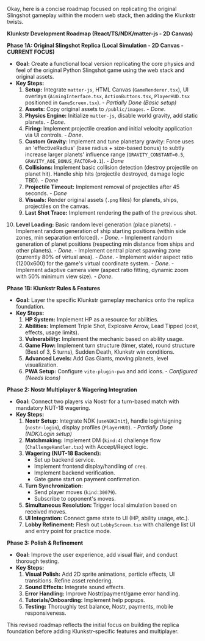 Okay, here is a concise roadmap focused on replicating the original Slingshot gameplay within the modern web stack, then adding the Klunkstr twists.

**Klunkstr Development Roadmap (React/TS/NDK/matter-js - 2D Canvas)**

**Phase 1A: Original Slingshot Replica (Local Simulation - 2D Canvas - CURRENT FOCUS)**

*   **Goal:** Create a functional local version replicating the core physics and feel of the original Python Slingshot game using the web stack and original assets.
*   **Key Steps:**
    1.  **Setup:** Integrate `matter-js`, HTML Canvas (`GameRenderer.tsx`), UI overlays (`AimingInterface.tsx`, `ActionButtons.tsx`, `PlayerHUD.tsx` positioned in `GameScreen.tsx`). - *Partially Done (Basic setup)*
    2.  **Assets:** Copy original assets to `/public/images`. - *Done*.
    3.  **Physics Engine:** Initialize `matter-js`, disable world gravity, add static planets. - *Done*.
    4.  **Firing:** Implement projectile creation and initial velocity application via UI controls. - *Done*.
    5.  **Custom Gravity:** Implement and tune planetary gravity: Force uses an 'effectiveRadius' (base radius + size-based bonus) to subtly increase larger planets' influence range (`GRAVITY_CONSTANT=0.5`, `GRAVITY_AOE_BONUS_FACTOR=0.1`). - *Done*
    6.  **Collisions:** Implement basic collision detection (destroy projectile on planet hit). Handle ship hits (projectile destroyed, damage logic TBD). - *Done*
    7.  **Projectile Timeout:** Implement removal of projectiles after 45 seconds. - *Done*
    8.  **Visuals:** Render original assets (`.png` files) for planets, ships, projectiles on the canvas.
    9.  **Last Shot Trace:** Implement rendering the path of the previous shot.
   10.  **Level Loading:** Basic random level generation (place planets).
     - Implement random generation of ship starting positions (within side zones, min separation enforced). - *Done*.
     - Implement random generation of planet positions (respecting min distance from ships and other planets). - *Done*.
     - Implement central planet spawning zone (currently 80% of virtual area). - *Done*.
     - Implement wider aspect ratio (1200x600) for the game's virtual coordinate system. - *Done*.
     - Implement adaptive camera view (aspect ratio fitting, dynamic zoom with 50% minimum view size). - *Done*.

**Phase 1B: Klunkstr Rules & Features**

*   **Goal:** Layer the specific Klunkstr gameplay mechanics onto the replica foundation.
*   **Key Steps:**
    1.  **HP System:** Implement HP as a resource for abilities.
    2.  **Abilities:** Implement Triple Shot, Explosive Arrow, Lead Tipped (cost, effects, usage limits).
    3.  **Vulnerability:** Implement the mechanic based on ability usage.
    4.  **Game Flow:** Implement turn structure (timer, state), round structure (Best of 3, 5 turns), Sudden Death, Klunkstr win conditions.
    5.  **Advanced Levels:** Add Gas Giants, moving planets, level visualization.
    6.  **PWA Setup:** Configure `vite-plugin-pwa` and add icons. - *Configured (Needs Icons)*

**Phase 2: Nostr Multiplayer & Wagering Integration**

*   **Goal:** Connect two players via Nostr for a turn-based match with mandatory NUT-18 wagering.
*   **Key Steps:**
    1.  **Nostr Setup:** Integrate NDK (`useNDKInit`), handle login/signing (`nostr-login`), display profiles (`PlayerHUD`). - *Partially Done (NDK/Login setup)*
    2.  **Matchmaking:** Implement DM (`kind:4`) challenge flow (`ChallengeHandler.tsx`) with Accept/Reject logic.
    3.  **Wagering (NUT-18 Backend):**
        *   Set up backend service.
        *   Implement frontend display/handling of `creq`.
        *   Implement backend verification.
        *   Gate game start on payment confirmation.
    4.  **Turn Synchronization:**
        *   Send player moves (`kind:30079`).
        *   Subscribe to opponent's moves.
    5.  **Simultaneous Resolution:** Trigger local simulation based on received moves.
    6.  **UI Integration:** Connect game state to UI (HP, ability usage, etc.).
    7.  **Lobby Refinement:** Flesh out `LobbyScreen.tsx` with challenge list UI and entry point for practice mode.

**Phase 3: Polish & Refinement**

*   **Goal:** Improve the user experience, add visual flair, and conduct thorough testing.
*   **Key Steps:**
    1.  **Visual Polish:** Add 2D sprite animations, particle effects, UI transitions. Refine asset rendering.
    2.  **Sound Effects:** Integrate sound effects.
    3.  **Error Handling:** Improve Nostr/payment/game error handling.
    4.  **Tutorials/Onboarding:** Implement help popups.
    5.  **Testing:** Thoroughly test balance, Nostr, payments, mobile responsiveness.

This revised roadmap reflects the initial focus on building the replica foundation before adding Klunkstr-specific features and multiplayer.
